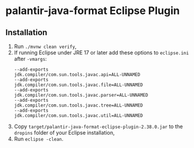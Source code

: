 # palantir-java-format Eclipse Plugin

## Installation

1. Run `./mvnw clean verify`,
1. If running Eclipse under JRE 17 or later add these options to `eclipse.ini` after `-vmargs`:
   ```
   --add-exports
   jdk.compiler/com.sun.tools.javac.api=ALL-UNNAMED
   --add-exports
   jdk.compiler/com.sun.tools.javac.file=ALL-UNNAMED
   --add-exports
   jdk.compiler/com.sun.tools.javac.parser=ALL-UNNAMED
   --add-exports
   jdk.compiler/com.sun.tools.javac.tree=ALL-UNNAMED
   --add-exports
   jdk.compiler/com.sun.tools.javac.util=ALL-UNNAMED
   ```
1. Copy `target/palantir-java-format-eclipse-plugin-2.38.0.jar` to the `dropins` folder of your Eclipse installation,
1. Run `eclipse -clean`.
